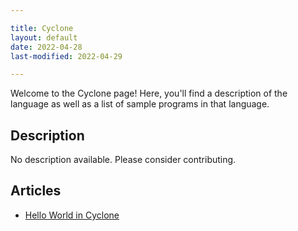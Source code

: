 ```yaml
---

title: Cyclone
layout: default
date: 2022-04-28
last-modified: 2022-04-29

---
```


Welcome to the Cyclone page! Here, you'll find a description of the language as well as a list of sample programs in that language.

## Description

No description available. Please consider contributing.

## Articles

- [Hello World in Cyclone](https://sampleprograms.io/projects/hello-world/cyclone)